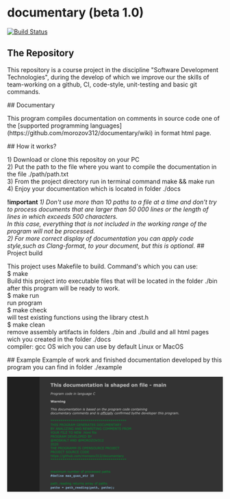 # documentary (beta 1.0)
[![Build Status](https://travis-ci.org/morozov312/geometry.svg?branch=master)](https://travis-ci.org/github/morozov312/documentary)
## The Repository
<p>This repository is a course project in the discipline "Software Development Technologies", during the develop of which we improve our the skills of team-working on a github, CI, code-style, unit-testing and basic git commands.</p>
## Documentary
<p>This program compiles documentation on comments in source code one of the [supported programming languages](https://github.com/morozov312/documentary/wiki) in format html page.</p>
## How it works?
<p>
1) Download or clone this repositoy on your PC </br>
2) Put the path to the file where you want to compile the documentation in the file ./path/path.txt </br>
3) From the project directory run in terminal command make && make run </br>
4) Enjoy your documentation which is located in folder ./docs </br>
</p>
<b>!important</b>
<i>1) Don't use more than 10 paths to a file at a time and don't try to process documents that are larger than 
50 000 lines or the length of lines in which exceeds 500 characters. </br>
In this case, everything that is not included in the working range of the program will not be processed. </br>
2) For more correct display of documentation you can apply code style,such as Clang-format, to your document, but this is optional.</i>
## Project build 
<p>
This project uses Makefile to build. Command's which you can use: </br>
$ make </br>
Build this project into executable files that will be located in the folder ./bin after this program will be ready to work.</br>
$ make run </br>
run program </br>
$ make check </br>
will test existing functions using the library ctest.h </br>
$ make clean </br>
remove assembly artifacts in folders ./bin and ./build and all html pages wich you created in the folder ./docs </br>
compiler: gcc   OS wich you can use by default Linux or MacOS </br>
</p>
## Example
Example of work and finished documentation developed by this program you can find in folder ./example </br>
<p align="center">
  <img alt="example" src="./img/example.png">
</p>


